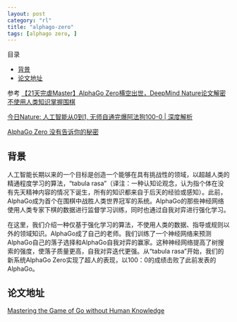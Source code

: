 ```yaml
---
layout: post
category: "rl"
title: "alphago-zero"
tags: [alphago zero, ]
---
```


目录

<!-- TOC -->

- [背景](#背景)
- [论文地址](#论文地址)

<!-- /TOC -->

参考
[【21天完虐Master】AlphaGo Zero横空出世，DeepMind Nature论文解密不使用人类知识掌握围棋](https://mp.weixin.qq.com/s?__biz=MzI3MTA0MTk1MA==&mid=2652006424&idx=1&sn=d0be3ac450e735cbd9946de4f155fc42&chksm=f1211ce9c65695ff159a3f44d31abc92ad9494bef122082a09089d3ffeaa9e74678db1256392&mpshare=1&scene=1&srcid=10192t2Uq9DfDmj8F6gQ652a&pass_ticket=h3hZq0WHA7Cyui0YBndmrxji2MHJPRFf2%2F6zqKyUTOnTIhZZuESFoAbpmgeoETVa#rd)

[今日Nature: 人工智能从0到1, 无师自通完爆阿法狗100-0 \| 深度解析](https://mp.weixin.qq.com/s?__biz=MzA4NDQwNDQ2Nw==&mid=2650480675&idx=1&sn=9cfb29cb37fa28892cae59775ba6b816&chksm=87e831bfb09fb8a92f24ad7516e51ca215cefa627d3fa0d4a82b334418a8311dd37ee02e9e29&mpshare=1&scene=1&srcid=1019QrErNgHVFjp0D7xARMyj&pass_ticket=h3hZq0WHA7Cyui0YBndmrxji2MHJPRFf2%2F6zqKyUTOnTIhZZuESFoAbpmgeoETVa#rd)

[AlphaGo Zero 没有告诉你的秘密](https://mp.weixin.qq.com/s?__biz=MjM5ODIzNDQ3Mw==&mid=2649967631&idx=1&sn=c3ebeaa66be9a920bfdad91020da3ed1&chksm=beca3c0989bdb51f9ff1d3f89cbe05d5b0822db9fa89d912abfe6660e6c070abeabcf44b733f&mpshare=1&scene=1&srcid=1019F9cifstsNiGxC0gaOwGc&pass_ticket=h3hZq0WHA7Cyui0YBndmrxji2MHJPRFf2%2F6zqKyUTOnTIhZZuESFoAbpmgeoETVa#rd)

## 背景

人工智能长期以来的一个目标是创造一个能够在具有挑战性的领域，以超越人类的精通程度学习的算法，“tabula rasa”（译注：一种认知论观念，认为指个体在没有先天精神内容的情况下诞生，所有的知识都来自于后天的经验或感知）。此前，AlphaGo成为首个在围棋中战胜人类世界冠军的系统。AlphaGo的那些神经网络使用人类专家下棋的数据进行监督学习训练，同时也通过自我对弈进行强化学习。

在这里，我们介绍一种仅基于强化学习的算法，不使用人类的数据、指导或规则以外的领域知识。AlphaGo成了自己的老师。我们训练了一个神经网络来预测AlphaGo自己的落子选择和AlphaGo自我对弈的赢家。这种神经网络提高了树搜索的强度，使落子质量更高，自我对弈迭代更强。从“tabula rasa”开始，我们的新系统AlphaGo Zero实现了超人的表现，以100：0的成绩击败了此前发表的AlphaGo。

## 论文地址

[Mastering the Game of Go without Human Knowledge](../assets/agz_unformatted_nature.pdf)


